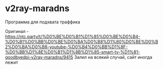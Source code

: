# v2ray-maradns
Программа для подхвата траффика


Оригинал - https://ntc.party/t/%D0%BE%D0%B1%D1%85%D0%BE%D0%B4-%D0%B1%D0%BB%D0%BE%D0%BA%D0%B8%D1%80%D0%BE%D0%B2%D0%BA%D0%B8-youtube-%D0%B4%D0%BB%D1%8F-%D0%BB%D1%8E%D0%B1%D1%8B%D1%85-smart-tv-%D1%81-goodbyedpi-v2ray-maradns/9415
Залил на всякий случай, сайт иногда лежит
